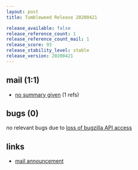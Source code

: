 ```yaml
---
layout: post
title: Tumbleweed Release 20200421

release_available: false
release_reference_count: 1
release_reference_count_mail: 1
release_score: 93
release_stability_level: stable
release_version: 20200421
---
```


## mail (1:1)

- [no summary given](https://github.com/boombatower/tumbleweed-review/issues/10) (1 refs)

## bugs (0)

<!--more-->

no relevant bugs due to [loss of bugzilla API access](https://bugzilla.opensuse.org/show_bug.cgi?id=1157722)



## links

- [mail announcement](https://github.com/boombatower/tumbleweed-review/issues/10)
